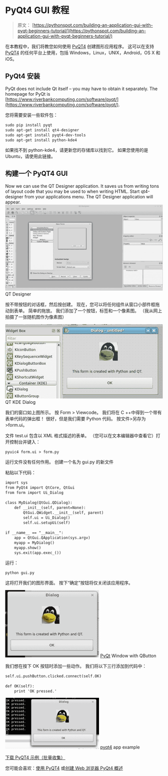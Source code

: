 # PyQt4 GUI 教程

> 原文： [https://pythonspot.com/building-an-application-gui-with-pyqt-beginners-tutorial/](https://pythonspot.com/building-an-application-gui-with-pyqt-beginners-tutorial/)

在本教程中，我们将教您如何使用 [PyQT4](https://pythonspot.com/pyqt4/) 创建图形应用程序。 这可以在支持 [PyQT4](https://pythonspot.com/pyqt4/) 的任何平台上使用，包括 Windows，Linux，UNIX，Android，OS X 和 iOS。

## PyQt4 安装

PyQt does not include Qt itself – you may have to obtain it separately. The homepage for PyQt is [https://www.riverbankcomputing.com/software/pyqt/](https://www.riverbankcomputing.com/software/pyqt/).

您将需要安装一些软件包：

```
sudo pip install pyqt
sudo apt-get install qt4-designer
sudo apt-get install pyqt4-dev-tools
sudo apt-get install python-kde4

```

如果找不到 python-kde4，请更新您的存储库以找到它。 如果您使用的是 Ubuntu，请使用此链接。

## 构建一个 PyQT4 GUI

Now we can use the QT Designer application. It saves us from writing tons of layout code that you may be used to when writing HTML. Start qt4-designer from your applications menu. The QT Designer application will appear.![QT_Designer](img/c270198655afac039b29c13193a5885a.jpg) QT Designer

按不带按钮的对话框，然后按创建。 现在，您可以将任何组件从窗口小部件框拖动到表单。 简单的拖放。 我们添加了一个按钮，标签和一个像素图。 （我从网上拍摄了一张随机图作为像素图）

![QT_KDE_Dialog](img/a49e87363988856b8eabf42c30cf9400.jpg) QT KDE Dialog

我们的窗口如上图所示。 按 Form &gt; Viewcode。 我们将在 C ++中得到一个带有表单代码的弹出框！ 很好，但是我们需要 Python 代码。 按文件&gt;另存为&gt;form.ui。

文件 test.ui 包含以 XML 格式描述的表单。 （您可以在文本编辑器中查看它）打开控制台并键入：

```
pyuic4 form.ui > form.py

```

运行文件没有任何作用。 创建一个名为 gui.py 的新文件

粘贴以下代码：

```
import sys
from PyQt4 import QtCore, QtGui
from form import Ui_Dialog

class MyDialog(QtGui.QDialog):
    def __init__(self, parent=None):
        QtGui.QWidget.__init__(self, parent)
        self.ui = Ui_Dialog()
        self.ui.setupUi(self)

if __name__ == "__main__":
    app = QtGui.QApplication(sys.argv)
    myapp = MyDialog()
    myapp.show()
    sys.exit(app.exec_())

```

运行：

```
python gui.py

```

这将打开我们的图形界面。 按下“确定”按钮将仅关闭该应用程序。

![pyqt_window-300x215](img/2b327b721889fb95be65443c1d531d0f.jpg) [PyQt](https://pythonspot.com/pyqt4/) Window with QButton

我们想在按下 OK 按钮时添加一些动作。 我们将以下三行添加到代码中：

```
self.ui.pushButton.clicked.connect(self.OK)

def OK(self):
    print 'OK pressed.'

```

![pyqt4 app example](img/e58b77134f9f1ef5de60f6715f4181ef.jpg) [pyqt4](https://pythonspot.com/pyqt4/) app example

[下载 PyQT4 示例（批量收集）](https://pythonspot.com/python-qt-examples/)

您可能会喜欢：[使用 PyQT4](https://pythonspot.com/creating-a-webbrowser-with-python-and-pyqt-tutorial/) 或[创建 Web 浏览器 PyQt4 概述](https://pythonspot.com/pyqt4/)